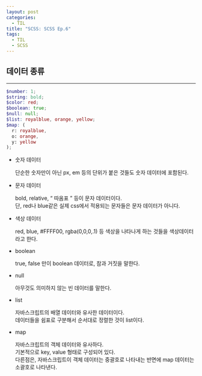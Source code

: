 ```yaml
---
layout: post
categories:
  - TIL
title: "SCSS: SCSS Ep.6"
tags:
  - TIL
  - SCSS
---
```


## __데이터 종류__
---

```scss
$number: 1;
$string: bold;
$color: red;
$boolean: true;
$null: null;
$list: royalblue, orange, yellow;
$map: (
  r: royalblue,
  o: orange,
  y: yellow
);
```

- 숫자 데이터
    
  단순한 숫자만이 아닌 px, em 등의 단위가 붙은 것들도 숫자 데이터에 포함된다.
    
- 문자 데이터
    
  bold, relative, “ 따옴표 ” 등이 문자 데이터이다.  
  단, red나 blue같은 실제 css에서 적용되는 문자들은 문자 데이터가 아니다.
    
- 색상 데이터
    
  red, blue, #FFFF00, rgba(0,0,0,.1) 등 색상을 나타나게 하는 것들을 색상데이터라고 한다.
    
- boolean
    
  true, false 만이 boolean 데이터로, 참과 거짓을 말한다.
    
- null
    
  아무것도 의미하지 않는 빈 데이터를 말한다.
    
- list
    
  자바스크립트의 배열 데이터와 유사한 데이터이다.   
  데이터들을 쉼표로 구분해서 순서대로 정렬한 것이 list이다.
    
- map
    
  자바스크립트의 객체 데이터와 유사하다.  
  기본적으로 key, value 형태로 구성되어 있다.  
  다른점은, 자바스크립트이 객체 데이터는 중괄호로 나타내는 반면에 map 데이터는 소괄호로 나타낸다.